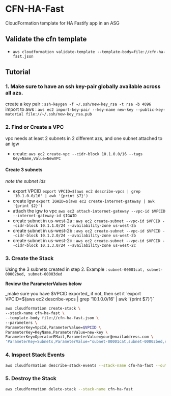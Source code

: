 # CFN-HA-Fast

CloudFormation template for HA Fastify app in an ASG


## Validate the cfn template

- `aws cloudformation validate-template --template-body=file://cfn-ha-fast.json`


## Tutorial

### 1. Make sure to have an ssh key-pair globally available across all azs.

create a key pair : `ssh-keygen -f ~/.ssh/new-key_rsa -t rsa -b 4096`
import to aws : `aws ec2 import-key-pair --key-name new-key --public-key-material file://~/.ssh/new-key_rsa.pub`

### 2. Find or Create a VPC

vpc needs at least 2 subnets in 2 different azs, and one subnet attached to an igw

- create: `aws ec2 create-vpc --cidr-block 10.1.0.0/16 --tags Key=Name,Value=NewVPC`

#### Create 3 subnets

_note the subnet ids_

- export VPCID `export VPCID=$(aws ec2 describe-vpcs | grep '10.1.0.0/16' | awk '{print $7}')`
- create igw `export IGWID=$(aws ec2 create-internet-gateway | awk '{print $2}')`
- attach the igw to vpc `aws ec2 attach-internet-gateway --vpc-id $VPCID --internet-gateway-id $IGWID`
- create subnet in us-west-2a : `aws ec2 create-subnet --vpc-id $VPCID --cidr-block 10.1.1.0/24 --availability-zone us-west-2a`
- create subnet in us-west-2b : `aws ec2 create-subnet --vpc-id $VPCID --cidr-block 10.1.2.0/24 --availability-zone us-west-2b`
- create subnet in us-west-2c : `aws ec2 create-subnet --vpc-id $VPCID --cidr-block 10.1.3.0/24 --availability-zone us-west-2c`

### 3. Create the Stack

Using the 3 subnets created in step 2.
Example : `subnet-00001cat, subnet-00002bed, subnet-00003ded`

**Review the ParameterValues below**

_make sure you have $VPCID exported_ if not, then set it `export VPCID=$(aws ec2 describe-vpcs | grep '10.1.0.0/16' | awk '{print $7}')`

```sh
aws cloudformation create-stack \
--stack-name cfn-ha-fast \
--template-body file://cfn-ha-fast.json \
--parameters \
ParameterKey=VpcId,ParameterValue=$VPCID \
ParameterKey=KeyName,ParameterValue=new-key \
ParameterKey=OperatorEMail,ParameterValue=your@emailaddress.com \
'ParameterKey=Subnets,ParameterValue="subnet-00001cat,subnet-00002bed,subnet-00003ded"'
```

### 4. Inspect Stack Events

```sh
aws cloudformation describe-stack-events --stack-name cfn-ha-fast --output json
```

### 5. Destroy the Stack

```sh
aws cloudformation delete-stack --stack-name cfn-ha-fast
```

